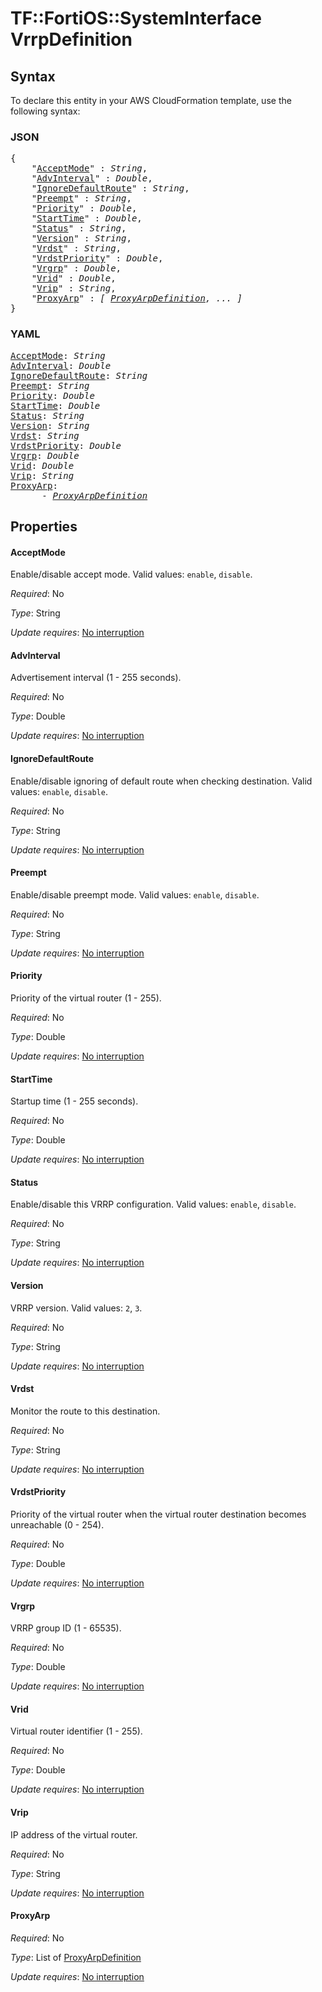 # TF::FortiOS::SystemInterface VrrpDefinition

## Syntax

To declare this entity in your AWS CloudFormation template, use the following syntax:

### JSON

<pre>
{
    "<a href="#acceptmode" title="AcceptMode">AcceptMode</a>" : <i>String</i>,
    "<a href="#advinterval" title="AdvInterval">AdvInterval</a>" : <i>Double</i>,
    "<a href="#ignoredefaultroute" title="IgnoreDefaultRoute">IgnoreDefaultRoute</a>" : <i>String</i>,
    "<a href="#preempt" title="Preempt">Preempt</a>" : <i>String</i>,
    "<a href="#priority" title="Priority">Priority</a>" : <i>Double</i>,
    "<a href="#starttime" title="StartTime">StartTime</a>" : <i>Double</i>,
    "<a href="#status" title="Status">Status</a>" : <i>String</i>,
    "<a href="#version" title="Version">Version</a>" : <i>String</i>,
    "<a href="#vrdst" title="Vrdst">Vrdst</a>" : <i>String</i>,
    "<a href="#vrdstpriority" title="VrdstPriority">VrdstPriority</a>" : <i>Double</i>,
    "<a href="#vrgrp" title="Vrgrp">Vrgrp</a>" : <i>Double</i>,
    "<a href="#vrid" title="Vrid">Vrid</a>" : <i>Double</i>,
    "<a href="#vrip" title="Vrip">Vrip</a>" : <i>String</i>,
    "<a href="#proxyarp" title="ProxyArp">ProxyArp</a>" : <i>[ <a href="proxyarpdefinition.md">ProxyArpDefinition</a>, ... ]</i>
}
</pre>

### YAML

<pre>
<a href="#acceptmode" title="AcceptMode">AcceptMode</a>: <i>String</i>
<a href="#advinterval" title="AdvInterval">AdvInterval</a>: <i>Double</i>
<a href="#ignoredefaultroute" title="IgnoreDefaultRoute">IgnoreDefaultRoute</a>: <i>String</i>
<a href="#preempt" title="Preempt">Preempt</a>: <i>String</i>
<a href="#priority" title="Priority">Priority</a>: <i>Double</i>
<a href="#starttime" title="StartTime">StartTime</a>: <i>Double</i>
<a href="#status" title="Status">Status</a>: <i>String</i>
<a href="#version" title="Version">Version</a>: <i>String</i>
<a href="#vrdst" title="Vrdst">Vrdst</a>: <i>String</i>
<a href="#vrdstpriority" title="VrdstPriority">VrdstPriority</a>: <i>Double</i>
<a href="#vrgrp" title="Vrgrp">Vrgrp</a>: <i>Double</i>
<a href="#vrid" title="Vrid">Vrid</a>: <i>Double</i>
<a href="#vrip" title="Vrip">Vrip</a>: <i>String</i>
<a href="#proxyarp" title="ProxyArp">ProxyArp</a>: <i>
      - <a href="proxyarpdefinition.md">ProxyArpDefinition</a></i>
</pre>

## Properties

#### AcceptMode

Enable/disable accept mode. Valid values: `enable`, `disable`.

_Required_: No

_Type_: String

_Update requires_: [No interruption](https://docs.aws.amazon.com/AWSCloudFormation/latest/UserGuide/using-cfn-updating-stacks-update-behaviors.html#update-no-interrupt)

#### AdvInterval

Advertisement interval (1 - 255 seconds).

_Required_: No

_Type_: Double

_Update requires_: [No interruption](https://docs.aws.amazon.com/AWSCloudFormation/latest/UserGuide/using-cfn-updating-stacks-update-behaviors.html#update-no-interrupt)

#### IgnoreDefaultRoute

Enable/disable ignoring of default route when checking destination. Valid values: `enable`, `disable`.

_Required_: No

_Type_: String

_Update requires_: [No interruption](https://docs.aws.amazon.com/AWSCloudFormation/latest/UserGuide/using-cfn-updating-stacks-update-behaviors.html#update-no-interrupt)

#### Preempt

Enable/disable preempt mode. Valid values: `enable`, `disable`.

_Required_: No

_Type_: String

_Update requires_: [No interruption](https://docs.aws.amazon.com/AWSCloudFormation/latest/UserGuide/using-cfn-updating-stacks-update-behaviors.html#update-no-interrupt)

#### Priority

Priority of the virtual router (1 - 255).

_Required_: No

_Type_: Double

_Update requires_: [No interruption](https://docs.aws.amazon.com/AWSCloudFormation/latest/UserGuide/using-cfn-updating-stacks-update-behaviors.html#update-no-interrupt)

#### StartTime

Startup time (1 - 255 seconds).

_Required_: No

_Type_: Double

_Update requires_: [No interruption](https://docs.aws.amazon.com/AWSCloudFormation/latest/UserGuide/using-cfn-updating-stacks-update-behaviors.html#update-no-interrupt)

#### Status

Enable/disable this VRRP configuration. Valid values: `enable`, `disable`.

_Required_: No

_Type_: String

_Update requires_: [No interruption](https://docs.aws.amazon.com/AWSCloudFormation/latest/UserGuide/using-cfn-updating-stacks-update-behaviors.html#update-no-interrupt)

#### Version

VRRP version. Valid values: `2`, `3`.

_Required_: No

_Type_: String

_Update requires_: [No interruption](https://docs.aws.amazon.com/AWSCloudFormation/latest/UserGuide/using-cfn-updating-stacks-update-behaviors.html#update-no-interrupt)

#### Vrdst

Monitor the route to this destination.

_Required_: No

_Type_: String

_Update requires_: [No interruption](https://docs.aws.amazon.com/AWSCloudFormation/latest/UserGuide/using-cfn-updating-stacks-update-behaviors.html#update-no-interrupt)

#### VrdstPriority

Priority of the virtual router when the virtual router destination becomes unreachable (0 - 254).

_Required_: No

_Type_: Double

_Update requires_: [No interruption](https://docs.aws.amazon.com/AWSCloudFormation/latest/UserGuide/using-cfn-updating-stacks-update-behaviors.html#update-no-interrupt)

#### Vrgrp

VRRP group ID (1 - 65535).

_Required_: No

_Type_: Double

_Update requires_: [No interruption](https://docs.aws.amazon.com/AWSCloudFormation/latest/UserGuide/using-cfn-updating-stacks-update-behaviors.html#update-no-interrupt)

#### Vrid

Virtual router identifier (1 - 255).

_Required_: No

_Type_: Double

_Update requires_: [No interruption](https://docs.aws.amazon.com/AWSCloudFormation/latest/UserGuide/using-cfn-updating-stacks-update-behaviors.html#update-no-interrupt)

#### Vrip

IP address of the virtual router.

_Required_: No

_Type_: String

_Update requires_: [No interruption](https://docs.aws.amazon.com/AWSCloudFormation/latest/UserGuide/using-cfn-updating-stacks-update-behaviors.html#update-no-interrupt)

#### ProxyArp

_Required_: No

_Type_: List of <a href="proxyarpdefinition.md">ProxyArpDefinition</a>

_Update requires_: [No interruption](https://docs.aws.amazon.com/AWSCloudFormation/latest/UserGuide/using-cfn-updating-stacks-update-behaviors.html#update-no-interrupt)

